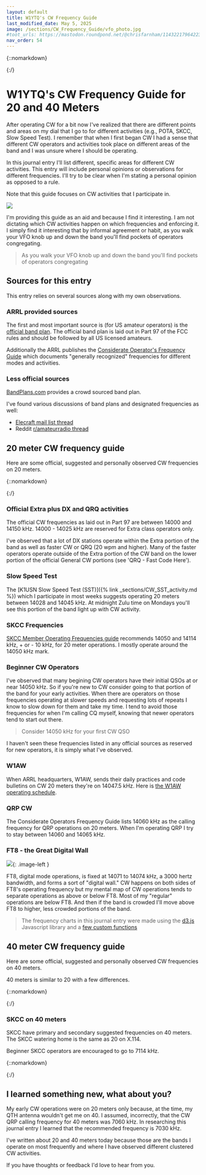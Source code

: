 ```yaml
---
layout: default
title: W1YTQ's CW Frequency Guide
last_modified_date: May 5, 2025
image: /sections/CW_Frequency_Guide/vfo_photo.jpg
#toot_urls: https://mastodon.roundpond.net/@chrisfarnham/114322179642234707
nav_order: 54
---
```


{::nomarkdown}
<script type="module" src="https://d3js.org/d3.v7.min.js"></script>
{:/}

# W1YTQ's CW Frequency Guide for 20 and 40 Meters

After operating CW for a bit now I've realized that there are different points and areas on my dial
that I go to for different activities (e.g., POTA, SKCC, Slow Speed Test). I remember that when
I first began CW I had a sense that different CW operators and activities took place on different
areas of the band and I was unsure where I should be operating.

In this journal entry I'll list different, specific areas for different CW activities. This entry
will include personal opinions or observations for different frequencies. I'll try to be clear when I'm
stating a personal opinion as opposed to a rule.

Note that this guide focuses on CW activities that I participate in.


![](vfo_photo.jpg)

I'm providing this guide as an aid and because I find it interesting. I am not dictating
which CW activities happen on which frequencies and enforcing it. I simply find it interesting
that by informal agreement or habit, as you walk your VFO knob up and down the band you'll find
pockets of operators congregating.

>  As you walk your VFO knob up and down the band you'll find pockets of operators congregating

## Sources for this entry

This entry relies on several sources along with my own observations.

### ARRL provided sources

The first and most important source is (for US amateur operators) is the [official band
plan](https://www.arrl.org/files/file/Regulatory/Band%20Chart/Hambands4_Color_17x11.pdf).
The official band plan is laid out in Part 97 of the FCC rules and
should be followed by all US licensed amateurs.

Additionally the ARRL publishes the [Considerate Operator's Frequency Guide](https://www.arrl.org/files/file/conop.pdf)
which documents "generally recognized" frequencies for different modes and activities.

### Less official sources

[BandPlans.com](https://www.bandplans.com/index.php?band=20) provides a crowd sourced band plan.

I've found various discussions of band plans and designated frequencies as well:

 - [Elecraft mail list thread](https://elecraft-kx.groups.io/g/main/topic/112101840)
 - Reddit [r/amateurradio thread](https://www.reddit.com/r/amateurradio/comments/1dxwci1/unofficial_band_plan_chart_or_graphic/)


## 20 meter CW frequency guide

Here are some official, suggested and personally observed CW frequencies on 20 meters.

{::nomarkdown}
<div id="chart1" class="chart"></div>
<script type="module">
    import { createChart, addPoint, addBar } from '/assets/js/frequency-chart-library.js';
    document.addEventListener("DOMContentLoaded", () => {
        function renderChart() {
            document.getElementById("chart1").innerHTML = "";

            const chart = createChart("chart1", [14000, 14150]);

            addBar(chart, 14060, 14065, "QRP Operations", 40);
            addPoint(chart, 14050, "Beginner QSOs", 10);
            addBar(chart, 14045, 14055, "Slower or Beginner CW", 95);
            addBar(chart, 14040, 14060, "SKCC", -80);
            addBar(chart, 14104, 14124, "SKCC Watering Hole", 15);
            addBar(chart, 14101, 14111, "Refuge During Contest Weekends", -35);
            addPoint(chart, 14047.5, "W1AW", 60);
            addBar(chart, 14071, 14074, "FT8 (No CW here)", -20);
            addBar(chart, 14028, 14045, "K1USN Weekly Slow Speed Test", -50);
            addBar(chart, 14000, 14030, "QRQ - Fast Code Here", 30);
            addBar(chart, 14000, 14020, "A lot of DX Stations", -20);
            addBar(chart, 14000, 14025, "Extra Class (US Amateurs)", -85);
        }

        renderChart();

        window.addEventListener("resize", renderChart);
    });
</script>
{:/}

### Official Extra plus DX and QRQ activities

The official CW frequencies as laid out in Part 97 are between 14000 and 14150 kHz. 14000 - 14025 kHz are
reserved for Extra class operators only.

I've observed that a lot of DX stations operate within the Extra portion of the band as well as faster CW or
QRQ (20 wpm and higher). Many of the faster operators operate outside of the Extra portion of the CW band
on the lower portion of the official General CW portions (see 'QRQ - Fast Code Here').

### Slow Speed Test

The [K1USN Slow Speed Test (SST)]({% link _sections/CW_SST_activity.md %}) which I participate in
most weeks suggests operating 20 meters
between 14028 and 14045 kHz. At midnight Zulu time on Mondays you'll see this portion of the
band light up with CW activity.

### SKCC Frequencies

[SKCC Member Operating Frequencies guide](https://www.skccgroup.com/membership_data/opfreq.php) recommends 14050 and
14114 kHz, + or - 10 kHz, for 20 meter operations. I mostly operate around the 14050 kHz mark.

### Beginner CW Operators

I've observed that many begining CW operators have their initial QSOs at or near 14050 kHz. So if you're new to CW
consider going to that portion of the band for your early activities. When there are operators on those frequencies
operating at slower speeds and requesting lots of repeats I know to slow down for them and take my time. I tend
to avoid those frequencies for when I'm calling CQ myself, knowing that newer operators tend to start out there.

> Consider 14050 kHz for your first CW QSO

I haven't seen these frequencies listed in any official sources as reserved for new operators, it is simply
what I've observed.

### W1AW

When ARRL headquarters, W1AW, sends their daily practices and code bulletins on CW 20 meters they're on 14047.5 kHz. Here is
[the W1AW operating schedule](https://www.arrl.org/w1aw-operating-schedule).

### QRP CW

The Considerate Operators Frequency Guide lists 14060 kHz as the calling frequency for QRP operations on 20 meters.
When I'm operating QRP I try to stay between 14060 and 14065 kHz.

### FT8 - the Great Digital Wall

![](PXL_20250505_192255819.jpg){: .image-left }

FT8, digital mode operations, is fixed at 14071 to 14074 kHz, a 3000 hertz bandwidth, and forms a sort of "digital wall."
CW happens on both sides of FT8's operating frequency but my mental map of CW operations tends to
separate operations as above
or below FT8. Most of my "regular" operations are below FT8. And then if the band is crowded I'll move above FT8 to
higher, less crowded portions of the band.

> The frequency charts in this journal entry were made using the [d3.js](https://d3js.org/) Javascript library and
> a [few custom functions](https://gist.github.com/chrisfarnham/5f396b506efaf64118516b286929a41d)

## 40 meter CW frequency guide

Here are some official, suggested and personally observed CW frequencies on 40 meters.

40 meters is similar to 20 with a few differences.

{::nomarkdown}
<div id="chart2" class="chart"></div>
<script type="module">
    import { createChart, addPoint, addBar } from '/assets/js/frequency-chart-library.js';
    document.addEventListener("DOMContentLoaded", () => {
        function renderChart() {
            document.getElementById("chart2").innerHTML = "";

            const chart = createChart("chart2", [7000, 7150]);

            addBar(chart, 7030, 7035, "QRP Operations", 60);
            addPoint(chart, 7050, "Beginner QSOs", 10);
            addBar(chart, 7045, 7055, "Slower or Beginner CW", 95);
            addBar(chart, 7101, 7111, "Refuge During Contest Weekends", -35);
            addPoint(chart, 7047.5, "W1AW", 40);
            addBar(chart, 7071, 7074, "FT8 (No CW here)", -20);
            addBar(chart, 7028, 7045, "K1USN Weekly Slow Speed Test", -50);
            addBar(chart, 7000, 7030, "QRQ - Fast Code Here", 30);
            addBar(chart, 7000, 7020, "A lot of DX Stations", -20);
            addBar(chart, 7000, 7025, "Extra Class (US Amateurs)", -85);
        }

        renderChart();

        window.addEventListener("resize", renderChart);
    });
</script>
{:/}


### SKCC on 40 meters

SKCC have primary and secondary suggested frequencies on 40 meters. The SKCC watering home is the same as 20 on X.114.

Beginner SKCC operators are encouraged to go to 7114 kHz.

{::nomarkdown}
<div id="chart3" class="chart"></div>
<script type="module">
    import { createChart, addPoint, addBar } from '/assets/js/frequency-chart-library.js';
    document.addEventListener("DOMContentLoaded", () => {
        function renderChart() {
            document.getElementById("chart3").innerHTML = "";

            const chart = createChart("chart3", [7020, 7160]);
            addBar(chart, 7028, 7048, "SKCC secondary", -25);
            addBar(chart, 7045, 7065, "SKCC primary", 15);
            addBar(chart, 7104, 7124, "SKCC Watering Hole", 15);
            addBar(chart, 7071, 7074, "FT8 (No CW here)", -20);
            addPoint(chart, 7114, "SKCC beginning operators", -25);
        }
        renderChart();

        window.addEventListener("resize", renderChart);
    });
</script>
{:/}

## I learned something new, what about you?

My early CW operations were on 20 meters only because, at the time, my QTH
antenna wouldn't get me on 40. I assumed, incorrectly, that the CW QRP calling frequency for 40 meters was
7060 kHz. In researching this journal entry I learned that the recommended frequency is 7030 kHz.

I've written about 20 and 40 meters today because those are the bands I operate on most frequently and where I have observed
different clustered CW activities.

If you have thoughts or feedback I'd love to hear from you.
